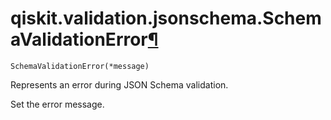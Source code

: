 # qiskit.validation.jsonschema.SchemaValidationError[¶](#qiskit-validation-jsonschema-schemavalidationerror "Permalink to this headline")

<span id="undefined" />

`SchemaValidationError(*message)`

Represents an error during JSON Schema validation.

Set the error message.
